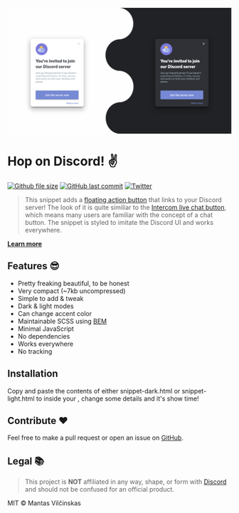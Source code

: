 ![Promo image](/promo.png?raw=true)

# Hop on Discord! ✌

[![Github file size](https://img.shields.io/github/size/mistermantas/hop-on-discord/snippet-dark.html.svg?style=flat-square)](https://github.com/mistermantas/hop-on-discord/blob/master/snippet-dark.html)
[![GitHub last commit](https://img.shields.io/github/last-commit/mistermantas/hop-on-discord.svg?style=flat-square)](https://github.com/mistermantas/hop-on-discord/commits/master)   [![Twitter](https://img.shields.io/twitter/follow/mistermantas.svg?style=social&label=Follow)](https://twitter.com/mistermantas)

> This snippet adds a [floating action button](https://material.io/guidelines/components/buttons-floating-action-button.html) that links to your Discord server! The look of it is quite similiar to the [Intercom live chat button](https://www.intercom.com/), which means many users are familiar with the concept of a chat button. The snippet is styled to imitate the Discord UI and works everywhere.

[**Learn more**](https://hop.mnts.lt)

## Features 😎

+ Pretty freaking beautiful, to be honest
+ Very compact (~7kb uncompressed)
+ Simple to add & tweak
+ Dark & light modes
+ Can change accent color
+ Maintainable SCSS using [BEM](https://css-tricks.com/bem-101/)
+ Minimal JavaScript
+ No dependencies
+ Works everywhere
+ No tracking

## Installation

Copy and paste the contents of either snippet-dark.html or snippet-light.html to inside your <body></body>, change some details and it's show time!

## Contribute ❤

Feel free to make a pull request or open an issue on [GitHub](https://github.com/mistermantas/hop-on-discord).

## Legal 📚

> This project is **NOT** affiliated in any way, shape, or form with [Discord](https://discordapp.com) and should not be confused for an official product.

MIT © Mantas Vilčinskas
